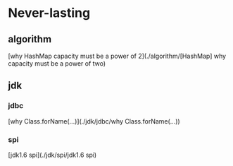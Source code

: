 # Never-lasting

## algorithm

[why HashMap capacity must be a power of 2](./algorithm/[HashMap] why capacity must be a power of two)

## jdk

### jdbc

[why Class.forName(...)](./jdk/jdbc/why Class.forName(...)) 

### spi
[jdk1.6 spi](./jdk/spi/jdk1.6 spi)







